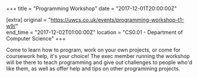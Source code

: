 +++
title = "Programming Workshop"
date = "2017-12-01T20:00:00Z"

[extra]
original = "https://uwcs.co.uk/events/programming-workshop-t1-w9/"    
end_time = "2017-12-02T01:00:00Z"
location = "CS0.01 - Department of Computer Science"
+++

Come to learn how to program, work on your own projects, or come for coursework help, it's your choice\! The exec member running the workshop will be there to teach programming and give out challenges to people who'd like them, as well as offer help and tips on other programming projects.

